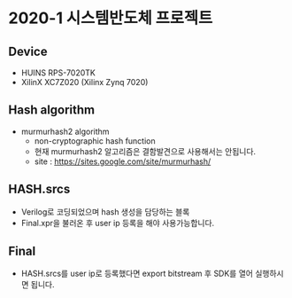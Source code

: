 # 2020-1 시스템반도체 프로젝트
## Device
- HUINS RPS-7020TK
- XilinX XC7Z020 (Xilinx Zynq 7020)
## Hash algorithm
- murmurhash2 algorithm
  - non-cryptographic hash function
  - 현재 murmurhash2 알고리즘은 결함발견으로 사용해서는 안됩니다.
  - site : https://sites.google.com/site/murmurhash/
## HASH.srcs
- Verilog로 코딩되었으며 hash 생성을 담당하는 블록
- Final.xpr을 불러온 후 user ip 등록을 해야 사용가능합니다.
## Final
- HASH.srcs를 user ip로 등록했다면 export bitstream 후 SDK를 열어 실행하시면 됩니다.
